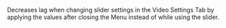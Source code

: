 Decreases lag when changing slider settings in the Video Settings Tab by applying the values after closing the Menu instead of while using the slider.